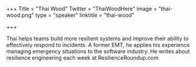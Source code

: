 +++
Title = "Thai Wood"
Twitter = "ThaiWoodHere"
image = "thai-wood.png"
type = "speaker"
linktitle = "thai-wood"

+++

Thai helps teams build more resilient systems and improve their ability to effectively respond to incidents. A former EMT, he applies his experience managing emergency situations to the software industry. He writes about resilience engineering each week at ResilienceRoundup.com
